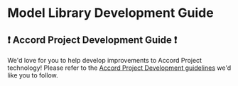 # Model Library Development Guide

## ❗ Accord Project Development Guide ❗
We'd love for you to help develop improvements to Accord Project technology! Please refer to the [Accord Project Development guidelines][apdev] we'd like you to follow.

[apdev]: https://github.com/accordproject/techdocs/blob/master/DEVELOPERS.md